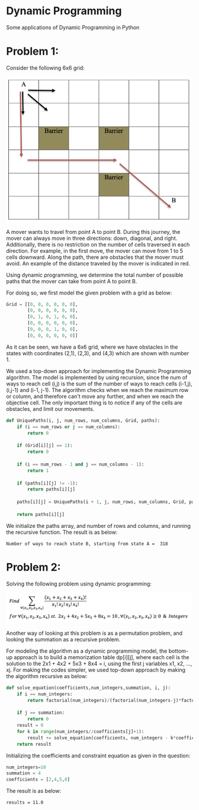 # Dynamic Programming
Some applications of Dynamic Programming in Python

# Problem 1:

Consider the following 6x6 grid:


<img src="images/2.png" width="500"/>


A mover wants to travel from point A to point B. During this journey, the mover can always move in three directions: down, diagonal, and right. Additionally, there is no restriction on the number of cells traversed in each direction. For example, in the first move, the mover can move from 1 to 5 cells downward. Along the path, there are obstacles that the mover must avoid. An example of the distance traveled by the mover is indicated in red.

Using dynamic programming, we determine the total number of possible paths that the mover can take from point A to point B.

For doing so, we first model the given problem with a grid as below:


```python
Grid = [[0, 0, 0, 0, 0, 0],
        [0, 0, 0, 0, 0, 0],
        [0, 1, 0, 1, 0, 0],
        [0, 0, 0, 0, 0, 0],
        [0, 0, 0, 1, 0, 0],
        [0, 0, 0, 0, 0, 0]]
```


As it can be seen, we have a 6x6 grid, where we have obstacles in the states with coordinates (2,1), (2,3), and (4,3) which are shown with number 1.

We used a top-down approach for implementing the Dynamic Programming algorithm. The model is implemented by using recursion, since the num of ways to reach cell (i,j) is the sum of the number of ways to reach cells (i-1,j), (i,j-1) and (i-1, j-1). The algorithm checks when we reach the maximum row or column, and therefore can't move any further, and when we reach the objective cell.
The only important thing is to notice if any of the cells are obstacles, and limit our movements.


```python
def UniquePaths(i, j, num_rows, num_columns, Grid, paths):
    if (i == num_rows or j == num_columns):
        return 0

    if (Grid[i][j] == 1):
        return 0
        
    if (i == num_rows - 1 and j == num_columns - 1):
        return 1
 
    if (paths[i][j] != -1):
        return paths[i][j]
 
    paths[i][j] = UniquePaths(i + 1, j, num_rows, num_columns, Grid, paths) + UniquePaths(i, j + 1, num_rows, num_columns, Grid, paths) + UniquePaths(i + 1, j + 1, num_rows, num_columns, Grid, paths)

    return paths[i][j]
```

We initialize the paths array, and number of rows and columns, and running the recursive function. The result is as below:


```
Number of ways to reach state B, starting from state A =  318
```



# Problem 2:

Solving the following problem using dynamic programming:

<img src="images/1.png" width="500"/>

Another way of looking at this problem is as a permutation problem, and looking the summation as a recursive problem.


For modeling the algorithm as a dynamic programming model, the bottom-up approach is to build a memorization table dp[i][j], where each cell is the solution to the
2x1 + 4x2 + 5x3 + 8x4 = i, using the first j variables x1, x2, ..., xj. For making the codes simpler, we used top-down approach by making the algorithm recursive as below:

```python
def solve_equation(coefficients,num_integers,summation, i, j):
    if i == num_integers:
        return factorial(num_integers)/(factorial(num_integers-j)*factorial(j))
    
    if j == summation:
        return 0
    result = 0
    for k in range(num_integers//coefficients[j]+1):
        result += solve_equation(coefficients, num_integers - k*coefficients[j], summation, i+1, j+1)
    return result
```


Initializing the coefficients and constraint equation as given in the question:


```python
num_integers=10
summation = 4
coefficients = [2,4,5,8]
```


The result is as below:

```
results = 11.0
```
